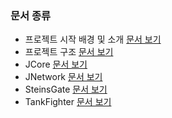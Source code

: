 ### 문서 종류

* 프로젝트 시작 배경 및 소개 [문서 보기](Documents/project_beginning_background_and_introduce.md)
* 프로젝트 구조 [문서 보기](Documents/project_structure.md)
* JCore [문서 보기](Documents/project_jcore.md)
* JNetwork [문서 보기](Documents/project_jnetwork.md)
* SteinsGate [문서 보기](Documents/project_steinsgate.md)
* TankFighter [문서 보기](Documents/project_tankfighter.md)